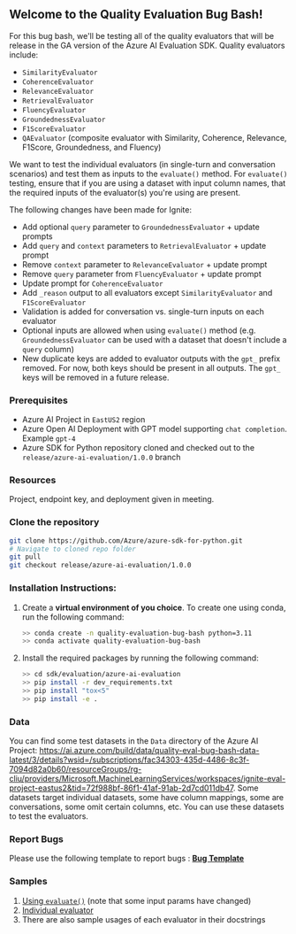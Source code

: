 ## Welcome to the Quality Evaluation Bug Bash!


For this bug bash, we'll be testing all of the quality evaluators that will be release in the GA version of the Azure AI Evaluation SDK. Quality evaluators include:

 - `SimilarityEvaluator`
 - `CoherenceEvaluator`
 - `RelevanceEvaluator`
 - `RetrievalEvaluator`
 - `FluencyEvaluator`
 - `GroundednessEvaluator`
 - `F1ScoreEvaluator`
 - `QAEvaluator` (composite evaluator with Similarity, Coherence, Relevance, F1Score, Groundedness, and Fluency)

We want to test the individual evaluators (in single-turn and conversation scenarios) and test them as inputs to the `evaluate()` method. For `evaluate()` testing, ensure that if you are using a dataset with input column names, that the required inputs of the evaluator(s) you're using are present.

The following changes have been made for Ignite:

- Add optional `query` parameter to `GroundednessEvaluator` + update prompts
- Add `query` and `context` parameters to `RetrievalEvaluator` + update prompt
- Remove `context` parameter to `RelevanceEvaluator` + update prompt
- Remove `query` parameter from `FluencyEvaluator` + update prompt
- Update prompt for `CoherenceEvaluator`
- Add `_reason` output to all evaluators except `SimilarityEvaluator` and `F1ScoreEvaluator`
- Validation is added for conversation vs. single-turn inputs on each evaluator
- Optional inputs are allowed when using `evaluate()` method (e.g. `GroundednessEvaluator` can be used with a dataset that doesn't include a `query` column)
- New duplicate keys are added to evaluator outputs with the `gpt_` prefix removed. For now, both keys should be present in all outputs. The `gpt_` keys will be removed in a future release.



### Prerequisites
- Azure AI Project in `EastUS2` region
- Azure Open AI Deployment with GPT model supporting `chat completion`. Example `gpt-4`
- Azure SDK for Python repository cloned and checked out to the `release/azure-ai-evaluation/1.0.0` branch

### Resources

Project, endpoint key, and deployment given in meeting.



### Clone the repository
```bash
git clone https://github.com/Azure/azure-sdk-for-python.git
# Navigate to cloned repo folder
git pull
git checkout release/azure-ai-evaluation/1.0.0
```

### Installation Instructions:

1. Create a **virtual environment of you choice**. To create one using conda, run the following command:
    ```bash
    >> conda create -n quality-evaluation-bug-bash python=3.11
    >> conda activate quality-evaluation-bug-bash
    ```
2. Install the required packages by running the following command:
    ```bash
   >> cd sdk/evaluation/azure-ai-evaluation
   >> pip install -r dev_requirements.txt
   >> pip install "tox<5"
   >> pip install -e .
    ```

### Data
You can find some test datasets in the `Data` directory of the Azure AI Project: https://ai.azure.com/build/data/quality-eval-bug-bash-data-latest/3/details?wsid=/subscriptions/fac34303-435d-4486-8c3f-7094d82a0b60/resourceGroups/rg-cliu/providers/Microsoft.MachineLearningServices/workspaces/ignite-eval-project-eastus2&tid=72f988bf-86f1-41af-91ab-2d7cd011db47. Some datasets target individual datasets, some have column mappings, some are conversations, some omit certain columns, etc. You can use these datasets to test the evaluators.

### Report Bugs

Please use the following template to report bugs : [**Bug Template**](https://msdata.visualstudio.com/Vienna/_workitems/edit/3600109)

### Samples

1. [Using `evaluate()`](https://github.com/Azure-Samples/azureai-samples/blob/main/scenarios/evaluate/evaluate_qualitative_metrics/evaluate_qualitative_metrics.ipynb) (note that some input params have changed)
2. [Individual evaluator](https://github.com/Azure-Samples/azureai-samples/blob/47c934561c24533644af58ed377e2b7382d61621/scenarios/evaluate/evaluate_app/evaluate_app.ipynb#L182)
3. There are also sample usages of each evaluator in their docstrings
